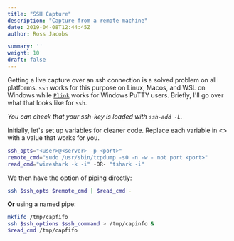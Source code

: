 ```yaml
---
title: "SSH Capture"
description: "Capture from a remote machine"
date: 2019-04-08T12:44:45Z
author: Ross Jacobs

summary: ''
weight: 10
draft: false
---
```


Getting a live capture over an ssh connection is a solved problem on all
platforms. `ssh` works for this purpose on Linux, Macos, and WSL on Windows
while
[`Plink`](https://kaischroed.wordpress.com/2013/01/28/howto-use-wireshark-over-ssh/)
works for Windows PuTTY users. Briefly, I'll go over what
that looks like for `ssh`.

_You can check that your ssh-key is loaded with `ssh-add -L`._

Initially, let's set up variables for cleaner code. Replace each variable in <>
with a value that works for you.

```bash
ssh_opts="<user>@<server> -p <port>"
remote_cmd="sudo /usr/sbin/tcpdump -s0 -n -w - not port <port>"
read_cmd="wireshark -k -i" -OR- "tshark -i"
```

We then have the option of piping directly:

```bash
ssh $ssh_opts $remote_cmd | $read_cmd -
```

__Or__ using a named pipe:

```bash
mkfifo /tmp/capfifo
ssh $ssh_options $ssh_command > /tmp/capinfo &
$read_cmd /tmp/capfifo
```
